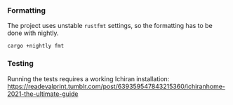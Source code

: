 ### Formatting

The project uses unstable `rustfmt` settings, so the formatting has to be done with nightly.

```console
cargo +nightly fmt
```

### Testing

Running the tests requires a working Ichiran installation: https://readevalprint.tumblr.com/post/639359547843215360/ichiranhome-2021-the-ultimate-guide
